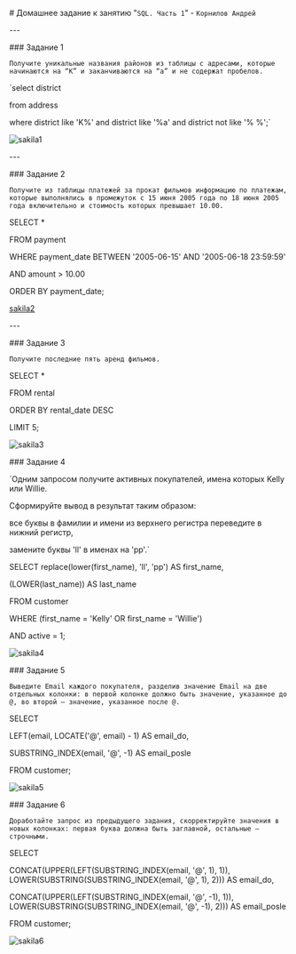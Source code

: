 ﻿\# Домашнее задание к занятию "`SQL. Часть 1`" - `Корнилов Андрей`


\---

\### Задание 1

`Получите уникальные названия районов из таблицы с адресами, которые начинаются на “K” и заканчиваются на “a” и не содержат пробелов.`

`select district

from address

where district like 'K%' 
and district like '%a'
and district not like '% %';`

![sakila1](https://github.com/AndreyTest010/sdb-homeworks/blob/main/sakila1.jpg)


\---

\### Задание 2

`Получите из таблицы платежей за прокат фильмов информацию по платежам, которые выполнялись в промежуток с 15 июня 2005 года по 18 июня 2005 года включительно и стоимость которых превышает 10.00.`


SELECT \*

FROM payment

WHERE payment\_date BETWEEN '2005-06-15' AND '2005-06-18 23:59:59'

AND amount > 10.00

ORDER BY payment\_date;

[sakila2](https://github.com/AndreyTest010/sdb-homeworks/blob/main/sakila2.jpg)


\---

\### Задание 3

`Получите последние пять аренд фильмов.`



SELECT \*

FROM rental

ORDER BY rental\_date DESC

LIMIT 5;



![sakila3](https://github.com/AndreyTest010/sdb-homeworks/blob/main/sakila3.jpg)

\### Задание 4

`Одним запросом получите активных покупателей, имена которых Kelly или Willie.

Сформируйте вывод в результат таким образом:

все буквы в фамилии и имени из верхнего регистра переведите в нижний регистр,

замените буквы 'll' в именах на 'pp'.`



SELECT replace(lower(first\_name), 'll', 'pp') AS first\_name,

(LOWER(last\_name)) AS last\_name

FROM customer

WHERE (first\_name = 'Kelly' OR first\_name = 'Willie')

AND active = 1;



![sakila4](https://github.com/AndreyTest010/sdb-homeworks/blob/main/sakila4.jpg)

\### Задание 5

`Выведите Email каждого покупателя, разделив значение Email на две отдельных колонки: в первой колонке должно быть значение, указанное до @, во второй — значение, указанное после @.`


SELECT

LEFT(email, LOCATE('@', email) - 1) AS email\_do,

SUBSTRING\_INDEX(email, '@', -1) AS email\_posle

FROM customer;



![sakila5](https://github.com/AndreyTest010/sdb-homeworks/blob/main/sakila5.jpg)


\### Задание 6

`Доработайте запрос из предыдущего задания, скорректируйте значения в новых колонках: первая буква должна быть заглавной, остальные — строчными.`



SELECT

CONCAT(UPPER(LEFT(SUBSTRING\_INDEX(email, '@', 1), 1)), LOWER(SUBSTRING(SUBSTRING\_INDEX(email, '@', 1), 2))) AS email\_do,

CONCAT(UPPER(LEFT(SUBSTRING\_INDEX(email, '@', -1), 1)), LOWER(SUBSTRING(SUBSTRING\_INDEX(email, '@', -1), 2))) AS email\_posle

FROM customer;


![sakila6](https://github.com/AndreyTest010/sdb-homeworks/blob/main/sakila6.jpg)
